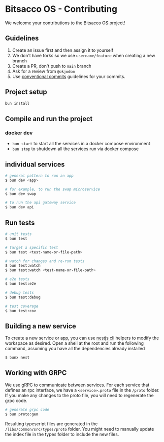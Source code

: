 # Bitsacco OS - Contributing

We welcome your contributions to the Bitsacco OS project!

## Guidelines

1. Create an issue first and then assign it to yourself
2. We don't have forks so we use `username/feature` when creating a new branch
3. Create a PR, don't push to `main` branch
4. Ask for a review from `@okjodom`
5. Use [conventional commits](https://www.conventionalcommits.org/en/v1.0.0/) guidelines for your commits.

## Project setup

```bash
bun install
```

## Compile and run the project

### docker dev

- `bun start` to start all the services in a docker compose environment
- `bun stop` to shutdown all the services run via docker compose

## individual services

```bash
# general pattern to run an app
$ bun dev <app>

# for example, to run the swap microservice
$ bun dev swap

# to run the api gateway service
$ bun dev api
```

## Run tests

```bash
# unit tests
$ bun test

# target a specific test
$ bun test <test-name-or-file-path>

# watch for changes and re-run tests
$ bun test:watch
$ bun test:watch <test-name-or-file-path>

# e2e tests
$ bun test:e2e

# debug tests
$ bun test:debug

# test coverage
$ bun test:cov

```

## Building a new service

To create a new service or app, you can use [nestjs cli]() helpers to modify the workspace as desired.
Open a shell at the root and run the following command, assuming you have all the dependencies already installed

```bash
$ bunx nest
```

## Working with GRPC

We use [gRPC](https://grpc.io/) to communicate between services.
For each service that defines an rpc interface, we have a `<service>.proto` file in the `/proto` folder.
If you make any changes to the proto file, you will need to regenerate the grpc code.

```bash
# generate grpc code
$ bun proto:gen
```
Resulting typescript files are generated in the `/libs/common/src/types/proto` folder.
You might need to manually update the index file in the types folder to include the new files.
